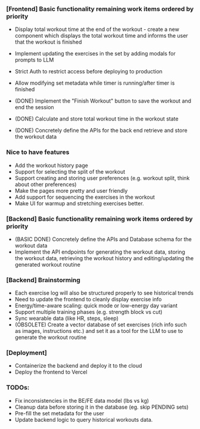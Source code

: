 ### [Frontend] Basic functionality remaining work items ordered by priority

- Display total workout time at the end of the workout - create a new component which displays the total workout time and informs the user that the workout is finished
- Implement updating the exercises in the set by adding modals for prompts to LLM
- Strict Auth to restrict access before deploying to production
- Allow modifying set metadata while timer is running/after timer is finished

- (DONE) Implement the "Finish Workout" button to save the workout and end the session
- (DONE) Calculate and store total workout time in the workout state
- (DONE) Concretely define the APIs for the back end retrieve and store the workout data

### Nice to have features

- Add the workout history page
- Support for selecting the split of the workout
- Support creating and storing user preferences (e.g. workout split, think about other preferences)
- Make the pages more pretty and user friendly
- Add support for sequencing the exercises in the workout
- Make UI for warmup and stretching exercises better.


### [Backend] Basic functionality remaining work items ordered by priority

- (BASIC DONE) Concretely define the APIs and Database schema for the workout data
- Implement the API endpoints for generating the workout data, storing the workout data, retrieving the workout history and editing/updating the generated workout routine

### [Backend] Brainstorming

- Each exercise log will also be structured properly to see historical trends
- Need to update the frontend to cleanly display exercise info
- Energy/time-aware scaling: quick mode or low-energy day variant
- Support multiple training phases (e.g. strength block vs cut)
- Sync wearable data (like HR, steps, sleep)
- (OBSOLETE) Create a vector database of set exercises (rich info such as images, instructions etc.) and set it as a tool for the LLM to use to generate the workout routine

### [Deployment]

- Containerize the backend and deploy it to the cloud
- Deploy the frontend to Vercel


### TODOs:

- Fix inconsistencies in the BE/FE data model (lbs vs kg)
- Cleanup data before storing it in the database (eg. skip PENDING sets)
- Pre-fill the set metadata for the user
- Update backend logic to query historical workouts data.
